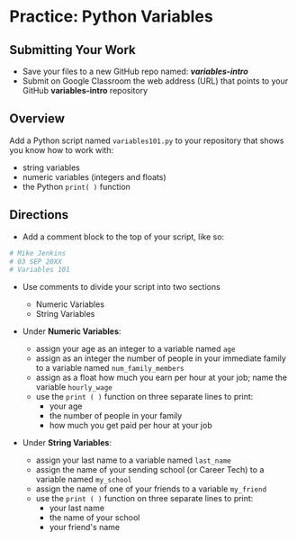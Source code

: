 ﻿# Practice: Python Variables 

## Submitting Your Work
 - Save your files to a new GitHub repo named: ***variables-intro***
 - Submit on Google Classroom the web address (URL) that points to your GitHub **variables-intro** repository

## Overview

Add a Python script named `variables101.py` to your repository that shows you know how to work with:
 - string variables
 - numeric variables (integers and floats)
 - the Python `print( )` function

## Directions

 - Add a comment block to the top of your script, like so:
 ```python
# Mike Jenkins
# 03 SEP 20XX
# Variables 101
```
- Use comments to divide your script into two sections
   - Numeric Variables
   - String Variables

- Under **Numeric Variables**:
  -  assign your age as an integer to a variable named `age`
  -  assign as an integer the number of people in your immediate family to a variable named `num_family_members`
  -  assign as a float how much you earn per hour at your job; name the variable `hourly_wage`
  -  use the `print ( )` function on three separate lines to print:
     - your age
     - the number of people in your family
     - how much you get paid per hour at your job

- Under **String Variables**:
  -  assign your last name to a variable named `last_name`
  -  assign the name of your sending school (or Career Tech) to a variable named `my_school`
  -  assign the name of one of your friends to a variable `my_friend`
  -  use the `print ( )` function on three separate lines to print:
     - your last name
     - the name of your school
     - your friend's name





